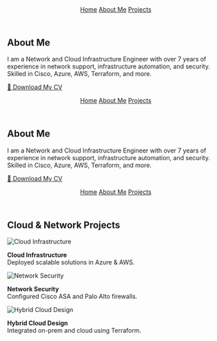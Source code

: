 <!DOCTYPE html>
<html>
<head>
  <title>About Me - Muhammad Khilji</title>
  <link rel="stylesheet" href="style.css">
</head>
<body>
  <header>
    <nav>
      <a href="index.html">Home</a>
      <a href="about.html">About Me</a>
      <a href="projects.html">Projects</a>
    </nav>
  </header>
  <main>
    <h2>About Me</h2>
    <p>
      I am a Network and Cloud Infrastructure Engineer with over 7 years of experience in network support,
      infrastructure automation, and security. Skilled in Cisco, Azure, AWS, Terraform, and more.
    </p>
    <p><a href="assets/cv.docx" download>📄 Download My CV</a></p>
  </main>
</body>
</html>
<!DOCTYPE html>
<html>
<head>
  <title>About Me - Muhammad Khilji</title>
  <link rel="stylesheet" href="style.css">
</head>
<body>
  <header>
    <nav>
      <a href="index.html">Home</a>
      <a href="about.html">About Me</a>
      <a href="projects.html">Projects</a>
    </nav>
  </header>
  <main>
    <h2>About Me</h2>
    <p>
      I am a Network and Cloud Infrastructure Engineer with over 7 years of experience in network support,
      infrastructure automation, and security. Skilled in Cisco, Azure, AWS, Terraform, and more.
    </p>
    <p><a href="assets/cv.docx" download>📄 Download My CV</a></p>
  </main>
</body>
</html>
<!DOCTYPE html>
<html>
<head>
  <title>Projects - Muhammad Khilji</title>
  <link rel="stylesheet" href="style.css">
</head>
<body>
  <header>
    <nav>
      <a href="index.html">Home</a>
      <a href="about.html">About Me</a>
      <a href="projects.html">Projects</a>
    </nav>
  </header>
  <main>
    <h2>Cloud & Network Projects</h2>
    <div class="image-grid">
      <div>
        <img src="assets/cloud-network/cloud1.jpg" alt="Cloud Infrastructure">
        <p><strong>Cloud Infrastructure</strong><br>Deployed scalable solutions in Azure & AWS.</p>
      </div>
      <div>
        <img src="assets/cloud-network/cloud2.jpg" alt="Network Security">
        <p><strong>Network Security</strong><br>Configured Cisco ASA and Palo Alto firewalls.</p>
      </div>
      <div>
        <img src="assets/cloud-network/cloud3.jpg" alt="Hybrid Cloud Design">
        <p><strong>Hybrid Cloud Design</strong><br>Integrated on-prem and cloud using Terraform.</p>
      </div>
    </div>
  </main>
</body>
</html>

